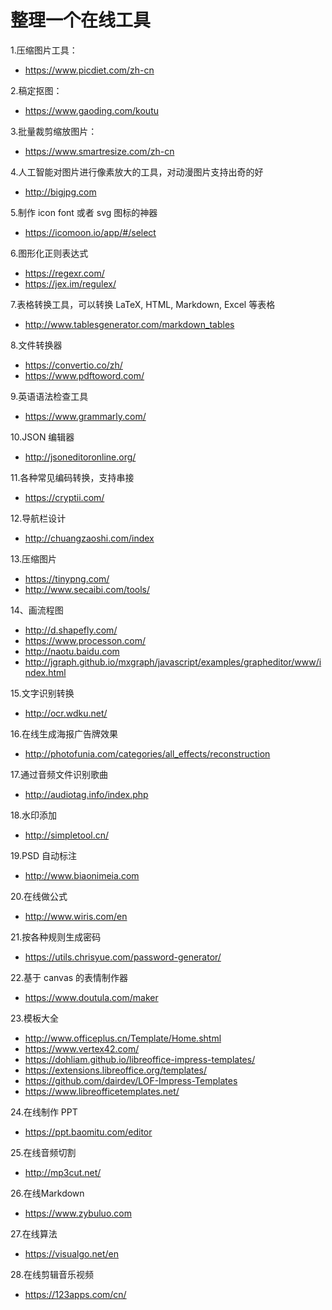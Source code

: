 # 整理一个在线工具


1.压缩图片工具：
- https://www.picdiet.com/zh-cn 

2.稿定抠图：
- https://www.gaoding.com/koutu

3.批量裁剪缩放图片：
- https://www.smartresize.com/zh-cn 

4.人工智能对图片进行像素放大的工具，对动漫图片支持出奇的好
- http://bigjpg.com

5.制作 icon font 或者 svg 图标的神器
- https://icomoon.io/app/#/select

6.图形化正则表达式
- https://regexr.com/
- https://jex.im/regulex/

7.表格转换工具，可以转换 LaTeX, HTML, Markdown, Excel 等表格 
- http://www.tablesgenerator.com/markdown_tables

8.文件转换器
- https://convertio.co/zh/
- https://www.pdftoword.com/

9.英语语法检查工具
- https://www.grammarly.com/ 

10.JSON 编辑器
- http://jsoneditoronline.org/

11.各种常见编码转换，支持串接
- https://cryptii.com/ 

12.导航栏设计
- http://chuangzaoshi.com/index

13.压缩图片
- https://tinypng.com/
- http://www.secaibi.com/tools/

14、画流程图
- http://d.shapefly.com/
- https://www.processon.com/
- http://naotu.baidu.com
- http://jgraph.github.io/mxgraph/javascript/examples/grapheditor/www/index.html

15.文字识别转换
- http://ocr.wdku.net/

16.在线生成海报广告牌效果
- http://photofunia.com/categories/all_effects/reconstruction

17.通过音频文件识别歌曲
- http://audiotag.info/index.php

18.水印添加
- http://simpletool.cn/

19.PSD 自动标注
- http://www.biaonimeia.com

20.在线做公式
- http://www.wiris.com/en

21.按各种规则生成密码
- https://utils.chrisyue.com/password-generator/

22.基于 canvas 的表情制作器
- https://www.doutula.com/maker 

23.模板大全 
- http://www.officeplus.cn/Template/Home.shtml 
- https://www.vertex42.com/ 
- https://dohliam.github.io/libreoffice-impress-templates/ 
- https://extensions.libreoffice.org/templates/ 
- https://github.com/dairdev/LOF-Impress-Templates 
- https://www.libreofficetemplates.net/

24.在线制作 PPT
- https://ppt.baomitu.com/editor

25.在线音频切割
- http://mp3cut.net/ 

26.在线Markdown
- https://www.zybuluo.com

27.在线算法
- https://visualgo.net/en

28.在线剪辑音乐视频
- https://123apps.com/cn/







